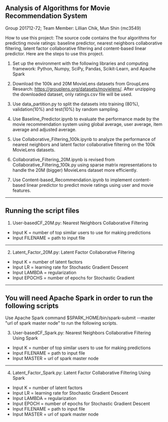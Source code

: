 Analysis of Algorithms for Movie Recommendation System
---------------------------
Group 201712-72; Team Member: Lillian Chik, Mun Shin (mc3549)

How to use this project:
The source code contains the four algorithms for predicting movie ratings: baseline predictor, nearest neighbors collaborative filtering, latent factor collaborative filtering and content-based linear predictor. Here are the steps to use this project.

1.  Set up the environment with the following libraries and computing framework: 
Python, Numpy, SciPy, Pandas, Scikit-Learn, and Apache Spark

2.  Download the 100k and 20M MovieLens datasets from GroupLens Research:
https://grouplens.org/datasets/movielens/. After unzipping the downloaded dataset, only ratings.csv file will be used. 

3.  Use data_partition.py to split the datasets into training (80%), validation(10%) and test(10%) by random sampling. 

4.  Use Baseline_Predictor.ipynb to evaluate the performance made by the movie recommendation system using global average, user average, item average and adjusted average. 

5.  Use Collaborative_Filtering_100k.ipynb to analyze the performance of nearest neighbors and latent factor collaborative filtering on the 100k MovieLens datasets. 

6.  Collaborative_Filtering_20M.ipynb is revised from Collaborative_Filtering_100k.py using sparse matrix representations to handle the 20M (bigger) MovieLens dataset more efficiently. 

7.  Use Content-based_Recommendation.ipynb to implement content-based linear predictor to predict movie ratings using user and movie features. 

_____________________________________________________________________

## Running the script files

1) User-basedCF_20M.py: Nearest Neighbors Collaborative Filtering

- Input K = number of top similar users to use for making predictions 
- Input FILENAME = path to input file

-----------------------------------------------------------------------

2) Latent_Factor_20M.py: Latent Factor Collaborative Filtering 

- Input K = number of latent factors
- Input LR = learning rate for Stochastic Gradient Descent
- Input LAMBDA = regularization 
- Input EPOCHS = number of epochs for Stochastic Gradient

------------------------------------------------------------------------

## You will need Apache Spark in order to run the following scripts

Use Apache Spark command $SPARK_HOME/bin/spark-submit --master "url of spark master node" to run the following scripts. 

3) User-basedCF_Spark.py: Nearest Neighbors Collaborative Filtering Using Spark

- Input K = number of top similar users to use for making predictions
- Input FILENAME = path to input file
- Input MASTER = url of spark master node 

---------------------------------------------------------------------------
4) Latent_Factor_Spark.py: Latent Factor Collaborative Filtering Using Spark

- Input K = number of latent factors
- Input LR = learning rate for Stochastic Gradient Descent
- Input LAMBDA = regularization
- Input EPOCH = number of epochs for Stochastic Gradient Descent
- Input FILENAME = path to input file
- Input MASTER = url of spark master node

